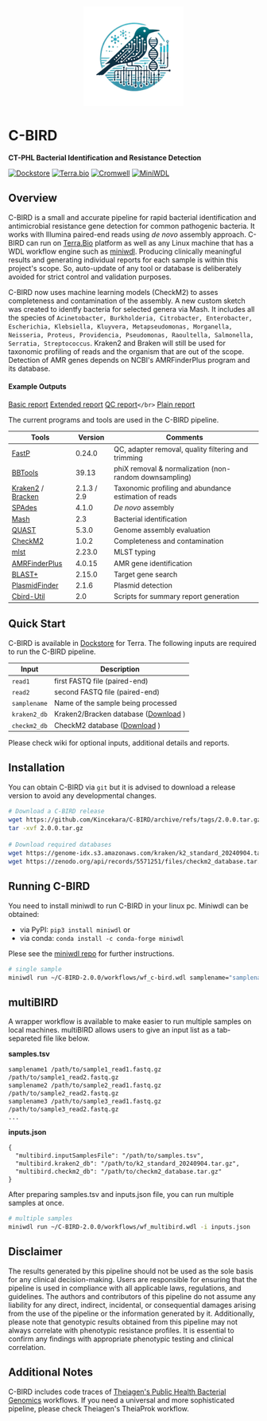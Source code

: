 <p align="center">
<img src="./assets/cbird_logo.png" width=200>
</p>

# C-BIRD

**CT-PHL Bacterial Identification and Resistance Detection**

[![Dockstore](https://img.shields.io/badge/Dockstore-C--BIRDv2-blue)](https://dockstore.org/workflows/github.com/Kincekara/C-BIRD/C-BIRDv2:main?tab=info)
[![Terra.bio](https://img.shields.io/badge/Terra.bio-Platform-green)](https://terra.bio/)
[![Cromwell](https://img.shields.io/badge/Cromwell-Workflow%20Engine-blue)](https://cromwell.readthedocs.io/en/stable/)
[![MiniWDL](https://img.shields.io/badge/MiniWDL-Workflow%20Engine-yellow)](https://miniwdl.readthedocs.io/en/latest/)

## Overview

C-BIRD is a small and accurate pipeline for rapid bacterial identification and antimicrobial resistance gene detection for common pathogenic bacteria.
It works with Illumina paired-end reads using *de novo* assembly approach.
C-BIRD can run on [Terra.Bio](https://terra.bio/) platform as well as any Linux machine that has a WDL workflow engine such as [miniwdl](https://github.com/chanzuckerberg/miniwdl).
Producing clinically meaningful results and generating individual reports for each sample is within this project's scope.
So, auto-update of any tool or database is deliberately avoided for strict control and validation purposes.

C-BIRD now uses machine learning models (CheckM2) to asses completeness and contamination of the assembly.
A new custom sketch was created to identfy bacteria for selected genera via Mash.
It includes all the species of `Acinetobacter, Burkholderia, Citrobacter, Enterobacter, Escherichia, Klebsiella, Kluyvera, Metapseudomonas, Morganella, Neisseria, Proteus, Providencia, Pseudomonas, Raoultella, Salmonella, Serratia, Streptococcus`.
Kraken2 and Braken will still be used for taxonomic profiling of reads and the organism that are out of the scope.
Detection of AMR genes depends on NCBI's AMRFinderPlus program and its database.

#### Example Outputs

[Basic report](https://htmlpreview.github.io/?https://github.com/Kincekara/C-BIRD/blob/main/assets/AR55_basic_report.html)
[Extended report](https://htmlpreview.github.io/?https://github.com/Kincekara/C-BIRD/blob/main/assets/AR55_extended_report.html)
[QC report](https://htmlpreview.github.io/?https://github.com/Kincekara/C-BIRD/blob/main/assets/AR55_QC_summary.html)`</br>`
[Plain report](./assets/AR55_report.docx)

The current programs and tools are used in the C-BIRD pipeline.

| Tools                                                                                             | Version     | Comments                                               |
| ------------------------------------------------------------------------------------------------- | ----------- | ------------------------------------------------------ |
| [FastP](https://github.com/OpenGene/fastp)                                                           | 0.24.0      | QC, adapter removal, quality filtering and trimming    |
| [BBTools](https://jgi.doe.gov/data-and-tools/software-tools/bbtools/)                                | 39.13       | phiX removal & normalization (non-random downsampling) |
| [Kraken2](https://github.com/DerrickWood/kraken2) / [Bracken](https://github.com/jenniferlu717/Bracken) | 2.1.3 / 2.9 | Taxonomic profiling and abundance estimation of reads  |
| [SPAdes](https://github.com/ablab/spades)                                                            | 4.1.0       | *De novo* assembly                                   |
| [Mash](https://github.com/marbl/Mash)                                                                | 2.3         | Bacterial identification                               |
| [QUAST](https://github.com/ablab/quast)                                                              | 5.3.0       | Genome assembly evaluation                             |
| [CheckM2](https://github.com/chklovski/CheckM2)                                                      | 1.0.2       | Completeness and contamination                         |
| [mlst](https://github.com/tseemann/mlst)                                                             | 2.23.0      | MLST typing                                            |
| [AMRFinderPlus](https://github.com/ncbi/amr)                                                         | 4.0.15      | AMR gene identification                                |
| [BLAST+](https://blast.ncbi.nlm.nih.gov/doc/blast-help/downloadblastdata.html)                       | 2.15.0      | Target gene search                                     |
| [PlasmidFinder](https://bitbucket.org/genomicepidemiology/plasmidfinder/src/master/)                 | 2.1.6       | Plasmid detection                                      |
| [Cbird-Util](./assets/cbird-util/)                                                                   | 2.0         | Scripts for summary report generation                  |

## Quick Start

C-BIRD is available in [Dockstore](https://dockstore.org/workflows/github.com/Kincekara/C-BIRD/C-BIRDv2:main?tab=info) for Terra. The following inputs are required to run the C-BIRD pipeline.

| Input          | Description                                                                                               |
| -------------- | --------------------------------------------------------------------------------------------------------- |
| `read1`      | first FASTQ file (paired-end)                                                                             |
| `read2`      | second FASTQ file (paired-end)                                                                            |
| `samplename` | Name of the sample being processed                                                                        |
| `kraken2_db` | Kraken2/Bracken database ([Download](https://benlangmead.github.io/aws-indexes/k2) )                         |
| `checkm2_db` | CheckM2 database ([Download](https://zenodo.org/api/records/5571251/files/checkm2_database.tar.gz/content) ) |

Please check wiki for optional inputs, additional details and reports.

## Installation

You can obtain C-BIRD via `git` but it is advised to download a release version to avoid any developmental changes.

```bash
# Download a C-BIRD release
wget https://github.com/Kincekara/C-BIRD/archive/refs/tags/2.0.0.tar.gz
tar -xvf 2.0.0.tar.gz

# Download required databases
wget https://genome-idx.s3.amazonaws.com/kraken/k2_standard_20240904.tar.gz
wget https://zenodo.org/api/records/5571251/files/checkm2_database.tar.gz/content
```

## Running C-BIRD

You need to install miniwdl to run C-BIRD in your linux pc. Miniwdl can be obtained:

- via PyPI: `pip3 install miniwdl` or
- via conda: `conda install -c conda-forge miniwdl`

Plese see the [miniwdl repo](https://github.com/chanzuckerberg/miniwdl/) for further instructions.

```bash
# single sample
miniwdl run ~/C-BIRD-2.0.0/workflows/wf_c-bird.wdl samplename="samplename" read1="read1.fastq.gz" read2="read2.fastq.gz" kraken2_db="k2_standard_20240904.tar.gz" checkm2_db="checkm2_database.tar.gz"
```

## multiBIRD

A wrapper workflow is available to make easier to run multiple samples on local machines. multiBIRD allows users to give an input list as a tab-separeted file like below.

**samples.tsv**

```
samplename1 /path/to/sample1_read1.fastq.gz /path/to/sample1_read2.fastq.gz
samplename2 /path/to/sample2_read1.fastq.gz /path/to/sample2_read2.fastq.gz
samplename3 /path/to/sample3_read1.fastq.gz /path/to/sample3_read2.fastq.gz
...
```

**inputs.json**

```
{
  "multibird.inputSamplesFile": "/path/to/samples.tsv",
  "multibird.kraken2_db": "/path/to/k2_standard_20240904.tar.gz",
  "multibird.checkm2_db": "/path/to/checkm2_database.tar.gz"
}
```

After preparing samples.tsv and inputs.json file, you can run multiple samples at once.

```bash
# multiple samples
miniwdl run ~/C-BIRD-2.0.0/workflows/wf_multibird.wdl -i inputs.json
```

## Disclaimer

The results generated by this pipeline should not be used as the sole basis for any clinical decision-making.
Users are responsible for ensuring that the pipeline is used in compliance with all applicable laws, regulations, and guidelines.
The authors and contributors of this pipeline do not assume any liability for any direct, indirect, incidental, or consequential damages arising from the use of the pipeline or the information generated by it.
Additionally, please note that genotypic results obtained from this pipeline may not always correlate with phenotypic resistance profiles.
It is essential to confirm any findings with appropriate phenotypic testing and clinical correlation.

## Additional Notes

C-BIRD includes code traces of [Theiagen&#39;s Public Health Bacterial Genomics](https://github.com/theiagen/public_health_bacterial_genomics) workflows.
If you need a universal and more sophisticated pipeline, please check Theiagen's TheiaProk workflow.
